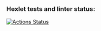 ### Hexlet tests and linter status:
[![Actions Status](https://github.com/MarinaRodina/frontend-project-11/workflows/hexlet-check/badge.svg)](https://github.com/MarinaRodina/frontend-project-11/actions)